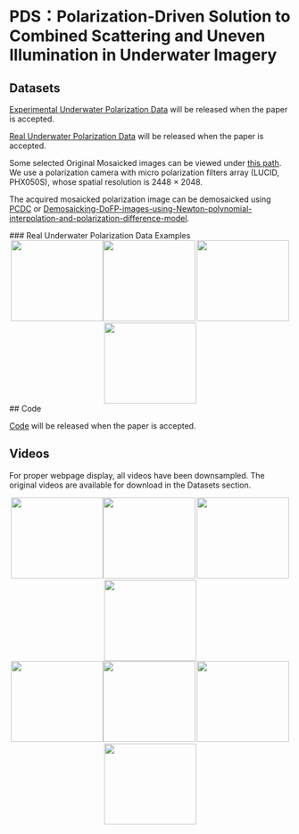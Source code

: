 <div align=left><div>

# PDS：Polarization-Driven Solution to Combined Scattering and Uneven Illumination in Underwater Imagery

<div align=left><div>

## Datasets

[Experimental Underwater Polarization Data]() will be released when the paper is accepted.

[Real Underwater Polarization Data]() will be released when the paper is accepted.

Some selected Original Mosaicked images can be viewed under [this path](https://github.com/polwork/PDS/tree/main/Real%20Underwater%20Polarization%20Data).
We use a polarization camera with micro polarization filters array (LUCID, PHX050S), whose spatial resolution is 2448 × 2048.

The acquired mosaicked polarization image can be demosaicked using [PCDC](https://github.com/polwork/PCDP) or [Demosaicking-DoFP-images-using-Newton-polynomial-interpolation-and-polarization-difference-model](https://github.com/polwork/Demosaicking-DoFP-images-using-Newton-polynomial-interpolation-and-polarization-difference-model).


<div align=left><div>
### Real Underwater Polarization Data Examples

<div align=center><img src="Real Underwater Polarization Data/video16_frame24.bmp" width="165" height="145" ><img src="Real Underwater Polarization Data/video19_frame3.bmp" width="165" height="145">    <img src="Real Underwater Polarization Data/video3_frame5.bmp" width="165" height="145" ><img src="Real Underwater Polarization Data/video17_frame26.bmp" width="165" height="145"><div>

<div align=left><div>
## Code

[Code]() will be released when the paper is accepted.

## Videos
For proper webpage display, all videos have been downsampled. The original videos are available for download in the Datasets section.

<div align=center><img src="Video/Video1-Ori.gif" width="165" height="145"><img src="Video/Video1-PDS.gif" width="165" height="145">  <img src="Video/Video2-Ori.gif" width="165" height="145" ><img src="Video/Video2-PDS.gif" width="165" height="145"><div>

<div align=center><img src="Video/Video3-Ori.gif" width="165" height="145"><img src="Video/Video3-PDS.gif" width="165" height="145">  <img src="Video/Video4-Ori.gif" width="165" height="145" ><img src="Video/Video4-PDS.gif" width="165" height="145"><div>

<div align=left><div>

